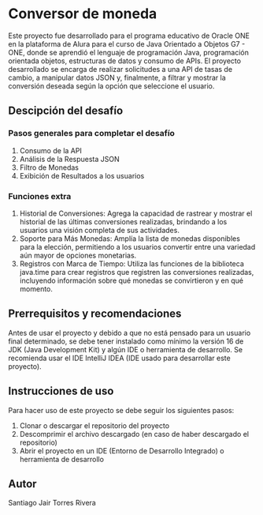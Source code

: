 # Conversor de moneda
Este proyecto fue desarrollado para el programa educativo de Oracle ONE en la plataforma de Alura para el curso de Java Orientado a Objetos G7 - ONE, donde se aprendió el lenguaje de programación Java, programación orientada objetos, estructuras de datos y consumo de APIs. El proyecto desarrollado se encarga de realizar solicitudes a una API de tasas de cambio, a manipular datos JSON y, finalmente, a filtrar y mostrar la conversión deseada según la opción que seleccione el usuario.
## Descipción del desafío
### Pasos generales para completar el desafío
1. Consumo de la API
2. Análisis de la Respuesta JSON
3. Filtro de Monedas
4. Exibición de Resultados a los usuarios
### Funciones extra
1. Historial de Conversiones: Agrega la capacidad de rastrear y mostrar el historial de las últimas conversiones realizadas, brindando a los usuarios una visión completa de sus actividades.
2. Soporte para Más Monedas: Amplía la lista de monedas disponibles para la elección, permitiendo a los usuarios convertir entre una variedad aún mayor de opciones monetarias.
3. Registros con Marca de Tiempo: Utiliza las funciones de la biblioteca java.time para crear registros que registren las conversiones realizadas, incluyendo información sobre qué monedas se convirtieron y en qué momento.
## Prerrequisitos y recomendaciones
Antes de usar el proyecto y debido a que no está pensado para un usuario final determinado, se debe tener instalado como mínimo la versión 16 de JDK (Java Development Kit) y algún IDE o herramienta de desarrollo. Se recomienda usar el IDE IntelliJ IDEA (IDE usado para desarrollar este proyecto).
## Instrucciones de uso
Para hacer uso de este proyecto se debe seguir los siguientes pasos:
1. Clonar o descargar el repositorio del proyecto
2. Descomprimir el archivo descargado (en caso de haber descargado el repositorio)
3. Abrir el proyecto en un IDE (Entorno de Desarrollo Integrado) o herramienta de desarrollo
## Autor
Santiago Jair Torres Rivera
